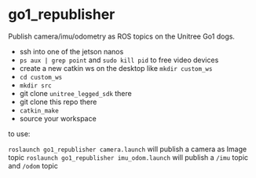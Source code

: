 # go1_republisher
Publish camera/imu/odometry as ROS topics on the Unitree Go1 dogs.

- ssh into one of the jetson nanos
- `ps aux | grep point` and `sudo kill pid` to free video devices
- create a new catkin ws on the desktop like `mkdir custom_ws`
- `cd custom_ws`
- `mkdir src`
- git clone `unitree_legged_sdk` there
- git clone this repo there
- `catkin_make`
- source your workspace 

to use:

`roslaunch go1_republisher camera.launch` will publish a camera as Image topic
`roslaunch go1_republisher imu_odom.launch` will publish a `/imu` topic and `/odom` topic
